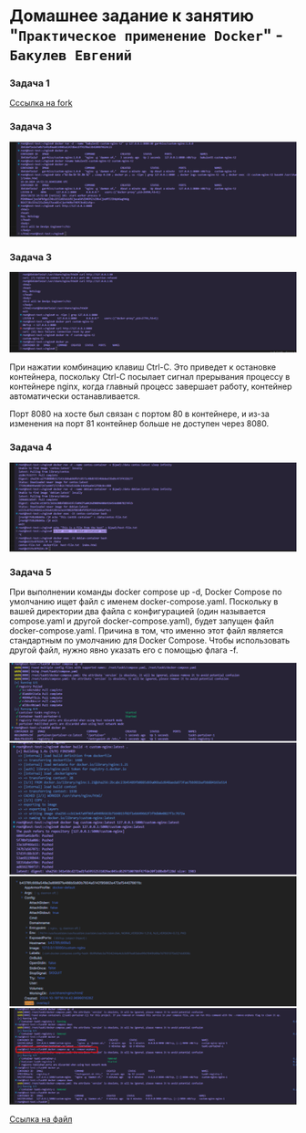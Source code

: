# Домашнее задание к занятию "`Практическое применение Docker`" - `Бакулев Евгений`

### Задача 1

[Ccсылка на fork](https://github.com/garrkiss/shvirtd-example-python)

### Задача 3

![Скрин](https://github.com/garrkiss/docker/blob/main/img/task2.png)

### Задача 3

![Скрин](https://github.com/garrkiss/docker/blob/main/img/task3.png)

При нажатии комбинацию клавиш Ctrl-C. Это приведет к остановке контейнера, поскольку Ctrl-C посылает сигнал прерывания процессу в контейнере nginx, когда главный процесс завершает работу, контейнер автоматически останавливается.

Порт 8080 на хосте был связан с портом 80 в контейнере, и из-за изменения на порт 81 контейнер больше не доступен через 8080.

### Задача 4

![Скрин](https://github.com/garrkiss/docker/blob/main/img/task4.png)

### Задача 5

При выполнении команды docker compose up -d, Docker Compose по умолчанию ищет файл с именем docker-compose.yaml. Поскольку в вашей директории два файла с конфигурацией (один называется compose.yaml и другой docker-compose.yaml), будет запущен файл docker-compose.yaml. Причина в том, что именно этот файл является стандартным по умолчанию для Docker Compose. Чтобы использовать другой файл, нужно явно указать его с помощью флага -f.


![Скрин](https://github.com/garrkiss/docker/blob/main/img/task5-1.png)
![Скрин](https://github.com/garrkiss/docker/blob/main/img/task5-2.png)
![Скрин](https://github.com/garrkiss/docker/blob/main/img/task5-3.png)
![Скрин](https://github.com/garrkiss/docker/blob/main/img/task5-4.png)

[Cсылка на файл](https://github.com/garrkiss/docker/blob/main/files/compose.yml)
